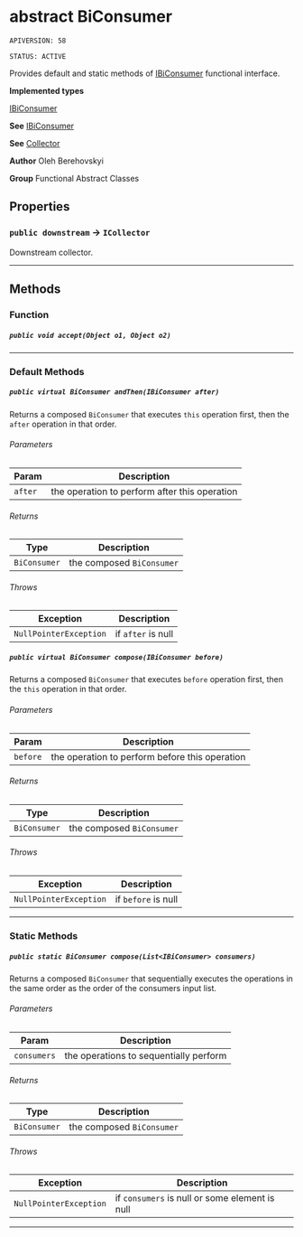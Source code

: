 # abstract BiConsumer

`APIVERSION: 58`

`STATUS: ACTIVE`

Provides default and static methods of
[IBiConsumer](/docs/Functional-Interfaces/IBiConsumer.md) functional interface.


**Implemented types**

[IBiConsumer](/docs/Functional-Interfaces/IBiConsumer.md)


**See** [IBiConsumer](/docs/Functional-Interfaces/IBiConsumer.md)


**See** [Collector](/docs/Functional-Abstract-Classes/Collector.md)


**Author** Oleh Berehovskyi


**Group** Functional Abstract Classes

## Properties

### `public downstream` → `ICollector`


Downstream collector.

---
## Methods
### Function
##### `public void accept(Object o1, Object o2)`
---
### Default Methods
##### `public virtual BiConsumer andThen(IBiConsumer after)`

Returns a composed `BiConsumer` that executes `this` operation first, then the `after` operation in that order.

###### Parameters

|Param|Description|
|---|---|
|`after`|the operation to perform after this operation|

###### Returns

|Type|Description|
|---|---|
|`BiConsumer`|the composed `BiConsumer`|

###### Throws

|Exception|Description|
|---|---|
|`NullPointerException`|if `after` is null|

##### `public virtual BiConsumer compose(IBiConsumer before)`

Returns a composed `BiConsumer` that executes `before` operation first, then the `this` operation in that order.

###### Parameters

|Param|Description|
|---|---|
|`before`|the operation to perform before this operation|

###### Returns

|Type|Description|
|---|---|
|`BiConsumer`|the composed `BiConsumer`|

###### Throws

|Exception|Description|
|---|---|
|`NullPointerException`|if `before` is null|

---
### Static Methods
##### `public static BiConsumer compose(List<IBiConsumer> consumers)`

Returns a composed `BiConsumer` that sequentially executes the operations in the same order as the order of the consumers input list.

###### Parameters

|Param|Description|
|---|---|
|`consumers`|the operations to sequentially perform|

###### Returns

|Type|Description|
|---|---|
|`BiConsumer`|the composed `BiConsumer`|

###### Throws

|Exception|Description|
|---|---|
|`NullPointerException`|if `consumers` is null or some element is null|

---
